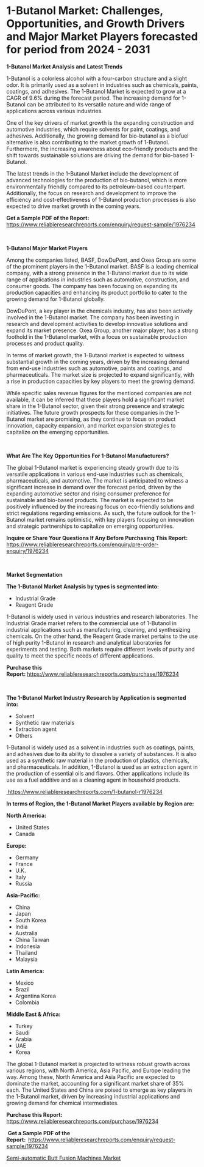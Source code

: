 <p><h1>1-Butanol Market: Challenges, Opportunities, and Growth Drivers and Major Market Players forecasted for period from 2024 - 2031</h1></p><p><strong>1-Butanol Market Analysis and Latest Trends</strong></p>
<p><p>1-Butanol is a colorless alcohol with a four-carbon structure and a slight odor. It is primarily used as a solvent in industries such as chemicals, paints, coatings, and adhesives. The 1-Butanol Market is expected to grow at a CAGR of 9.6% during the forecast period. The increasing demand for 1-Butanol can be attributed to its versatile nature and wide range of applications across various industries. </p><p>One of the key drivers of market growth is the expanding construction and automotive industries, which require solvents for paint, coatings, and adhesives. Additionally, the growing demand for bio-butanol as a biofuel alternative is also contributing to the market growth of 1-Butanol. Furthermore, the increasing awareness about eco-friendly products and the shift towards sustainable solutions are driving the demand for bio-based 1-Butanol.</p><p>The latest trends in the 1-Butanol Market include the development of advanced technologies for the production of bio-butanol, which is more environmentally friendly compared to its petroleum-based counterpart. Additionally, the focus on research and development to improve the efficiency and cost-effectiveness of 1-Butanol production processes is also expected to drive market growth in the coming years.</p></p>
<p><strong>Get a Sample PDF of the Report:&nbsp;</strong> <a href="https://www.reliableresearchreports.com/enquiry/request-sample/1976234">https://www.reliableresearchreports.com/enquiry/request-sample/1976234</a></p>
<p>&nbsp;</p>
<p><strong>1-Butanol Major Market Players</strong></p>
<p><p>Among the companies listed, BASF, DowDuPont, and Oxea Group are some of the prominent players in the 1-Butanol market. BASF is a leading chemical company, with a strong presence in the 1-Butanol market due to its wide range of applications in industries such as automotive, construction, and consumer goods. The company has been focusing on expanding its production capacities and enhancing its product portfolio to cater to the growing demand for 1-Butanol globally.</p><p>DowDuPont, a key player in the chemicals industry, has also been actively involved in the 1-Butanol market. The company has been investing in research and development activities to develop innovative solutions and expand its market presence. Oxea Group, another major player, has a strong foothold in the 1-Butanol market, with a focus on sustainable production processes and product quality.</p><p>In terms of market growth, the 1-Butanol market is expected to witness substantial growth in the coming years, driven by the increasing demand from end-use industries such as automotive, paints and coatings, and pharmaceuticals. The market size is projected to expand significantly, with a rise in production capacities by key players to meet the growing demand.</p><p>While specific sales revenue figures for the mentioned companies are not available, it can be inferred that these players hold a significant market share in the 1-Butanol sector, given their strong presence and strategic initiatives. The future growth prospects for these companies in the 1-Butanol market are promising, as they continue to focus on product innovation, capacity expansion, and market expansion strategies to capitalize on the emerging opportunities.</p></p>
<p>&nbsp;</p>
<p><strong>What Are The Key Opportunities For 1-Butanol Manufacturers?</strong></p>
<p><p>The global 1-Butanol market is experiencing steady growth due to its versatile applications in various end-use industries such as chemicals, pharmaceuticals, and automotive. The market is anticipated to witness a significant increase in demand over the forecast period, driven by the expanding automotive sector and rising consumer preference for sustainable and bio-based products. The market is expected to be positively influenced by the increasing focus on eco-friendly solutions and strict regulations regarding emissions. As such, the future outlook for the 1-Butanol market remains optimistic, with key players focusing on innovation and strategic partnerships to capitalize on emerging opportunities.</p></p>
<p><strong>Inquire or Share Your Questions If Any Before Purchasing This Report:</strong> <a href="https://www.reliableresearchreports.com/enquiry/pre-order-enquiry/1976234">https://www.reliableresearchreports.com/enquiry/pre-order-enquiry/1976234</a></p>
<p>&nbsp;</p>
<p><strong>Market Segmentation</strong></p>
<p><strong>The 1-Butanol Market Analysis by types is segmented into:</strong></p>
<p><ul><li>Industrial Grade</li><li>Reagent Grade</li></ul></p>
<p><p>1-Butanol is widely used in various industries and research laboratories. The Industrial Grade market refers to the commercial use of 1-Butanol in industrial applications such as manufacturing, cleaning, and synthesizing chemicals. On the other hand, the Reagent Grade market pertains to the use of high purity 1-Butanol in research and analytical laboratories for experiments and testing. Both markets require different levels of purity and quality to meet the specific needs of different applications.</p></p>
<p><strong>Purchase this Report:&nbsp;</strong><a href="https://www.reliableresearchreports.com/purchase/1976234">https://www.reliableresearchreports.com/purchase/1976234</a></p>
<p>&nbsp;</p>
<p><strong>The 1-Butanol Market Industry Research by Application is segmented into:</strong></p>
<p><ul><li>Solvent</li><li>Synthetic raw materials</li><li>Extraction agent</li><li>Others</li></ul></p>
<p><p>1-Butanol is widely used as a solvent in industries such as coatings, paints, and adhesives due to its ability to dissolve a variety of substances. It is also used as a synthetic raw material in the production of plastics, chemicals, and pharmaceuticals. In addition, 1-Butanol is used as an extraction agent in the production of essential oils and flavors. Other applications include its use as a fuel additive and as a cleaning agent in household products.</p></p>
<p><a href="https://www.reliableresearchreports.com/1-butanol-r1976234">&nbsp;https://www.reliableresearchreports.com/1-butanol-r1976234</a></p>
<p><strong>In terms of Region, the 1-Butanol Market Players available by Region are:</strong></p>
<p>
    <p> <strong> North America: </strong>
        <ul>
            <li>United States</li>
            <li>Canada</li>
        </ul>
        </p> 
    <p> <strong> Europe: </strong>
        <ul>
            <li>Germany</li>
            <li>France</li>
            <li>U.K.</li>
            <li>Italy</li>
            <li>Russia</li>
        </ul>
        </p> 
    <p> <strong> Asia-Pacific: </strong>
        <ul>
            <li>China</li>
            <li>Japan</li>
            <li>South Korea</li>
            <li>India</li>
            <li>Australia</li>
            <li>China Taiwan</li>
            <li>Indonesia</li>
            <li>Thailand</li>
            <li>Malaysia</li>
        </ul>
        </p> 
    <p> <strong> Latin America: </strong>
        <ul>
            <li>Mexico</li>
            <li>Brazil</li>
            <li>Argentina Korea</li>
            <li>Colombia</li>
        </ul>
        </p> 
    <p> <strong> Middle East & Africa: </strong>
        <ul>
            <li>Turkey</li>
            <li>Saudi</li>
            <li>Arabia</li>
            <li>UAE</li>
            <li>Korea</li>
        </ul>
    </p>
    </p>
<p><p>The global 1-Butanol market is projected to witness robust growth across various regions, with North America, Asia Pacific, and Europe leading the way. Among these, North America and Asia Pacific are expected to dominate the market, accounting for a significant market share of 35% each. The United States and China are poised to emerge as key players in the 1-Butanol market, driven by increasing industrial applications and growing demand for chemical intermediates.</p></p>
<p><strong>Purchase this Report: </strong><a href="https://www.reliableresearchreports.com/purchase/1976234">https://www.reliableresearchreports.com/purchase/1976234</a></p>
<p>&nbsp;<strong>Get a Sample PDF of the Report:&nbsp;&nbsp;</strong><a href="https://www.reliableresearchreports.com/enquiry/request-sample/1976234">https://www.reliableresearchreports.com/enquiry/request-sample/1976234</a></p>
<p><strong></strong></p>
<p><p><a href="https://github.com/flower89678/Market-Research-Report-List-1/blob/main/semi-automatic-butt-fusion-machines-market.md">Semi-automatic Butt Fusion Machines Market</a></p></p>